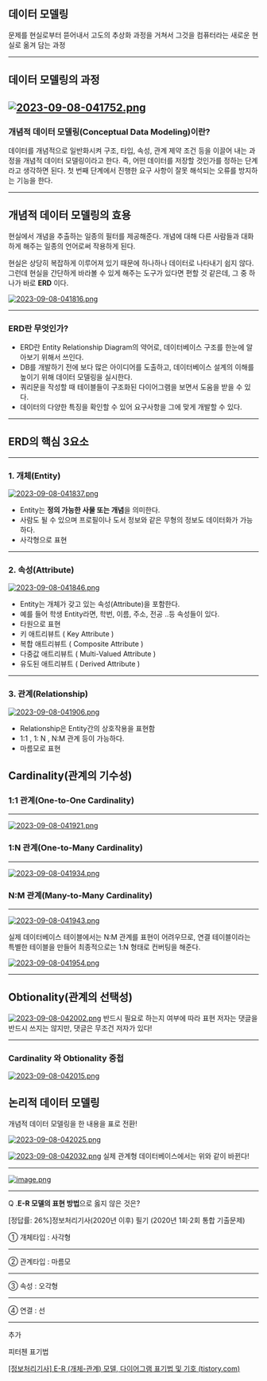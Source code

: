 ## 데이터 모델링

문제를 현실로부터 뜯어내서 고도의 추상화 과정을 거쳐서 그것을 컴퓨터라는 새로운 현실로 옮겨 담는 과정

---

## 데이터 모델링의 과정

[![2023-09-08-041752.png](https://i.postimg.cc/NFfNzQjT/2023-09-08-041752.png)](https://postimg.cc/JDvcyVJ4)
---

### 개념적 데이터 모델링(Conceptual Data Modeling)이란?

데이터를 개념적으로 일반화시켜 구조, 타입, 속성, 관계 제약 조건 등을 이끌어 내는 과정을 개념적 데이터 모델링이라고 한다. 즉, 어떤 데이터를 저장할 것인가를 정하는 단계라고 생각하면 된다. 첫 번째 단계에서 진행한 요구 사항이 잘못 해석되는 오류를 방지하는 기능을 한다.

---

## 개념적 데이터 모델링의 효용

현실에서 개념을 추출하는 일종의 필터를 제공해준다.
개념에 대해 다른 사람들과 대화하게 해주는 일종의 언어로써 작용하게 된다.

현실은 상당히 복잡하게 이루어져 있기 때문에 하나하나 데이터로 나타내기 쉽지 않다. 그런데 현실을 간단하게 바라볼 수 있게 해주는 도구가 있다면 편할 것 같은데, 그 중 하나가 바로 **ERD** 이다.

[![2023-09-08-041816.png](https://i.postimg.cc/L6s6FWC3/2023-09-08-041816.png)](https://postimg.cc/SjwpWgpn)

---

### ERD란 무엇인가?

- ERD란 Entity Relationship Diagram의 약어로, 데이터베이스 구조를 한눈에 알아보기 위해서 쓰인다.
- DB를 개발하기 전에 보다 많은 아이디어를 도출하고, 데이터베이스 설계의 이해를 높이기 위해 데이터 모델링을 실시한다.
- 쿼리문을 작성할 때 테이블들이 구조화된 다이어그램을 보면서 도움을 받을 수 있다.
- 데이터의 다양한 특징을 확인할 수 있어 요구사항을 그에 맞게 개발할 수 있다.


---


## ERD의 핵심 3요소

---

### 1. **개체(Entity)**
[![2023-09-08-041837.png](https://i.postimg.cc/FzYr3dJn/2023-09-08-041837.png)](https://postimg.cc/m1GWGrjQ)
- Entity는 **정의 가능한 사물 또는 개념**을 의미한다.
- 사람도 될 수 있으며 프로필이나 도서 정보와 같은 무형의 정보도 데이터화가 가능하다.
- 사각형으로 표현
  
---

### 2. 속성(Attribute)
[![2023-09-08-041846.png](https://i.postimg.cc/fbFDZWPc/2023-09-08-041846.png)](https://postimg.cc/Jyb958M0)
- Entity는 개체가 갖고 있는 속성(Attribute)을 포함한다.
- 예를 들어 학생 Entity라면, 학번, 이름, 주소, 전공 ..등 속성들이 있다.
- 타원으로 표현
- 키 애트리뷰트 ( Key Attribute )
- 복합 애트리뷰트 ( Composite Attribute )
- 다중값 애트리뷰트 ( Multi-Valued Attribute )
- 유도된 애트리뷰트 ( Derived Attribute )
  
---

### 3. 관계(Relationship)

[![2023-09-08-041906.png](https://i.postimg.cc/j55w3j7y/2023-09-08-041906.png)](https://postimg.cc/GBWmHdzp)
- Relationship은 Entity간의 상호작용을 표현함
- 1:1 , 1: N , N:M 관계 등이 가능하다.
- 마름모로 표현


## Cardinality(관계의 기수성)

### 1:1 관계(****One-to-One Cardinality)****
---
[![2023-09-08-041921.png](https://i.postimg.cc/BZNsQCRZ/2023-09-08-041921.png)](https://postimg.cc/yWJ2L0V2)

### 1:N 관계(One-to-Many Cardinality)
---
[![2023-09-08-041934.png](https://i.postimg.cc/653K7vNr/2023-09-08-041934.png)](https://postimg.cc/grfQQrjj)

### N:M 관계(Many-to-Many Cardinality)

---

[![2023-09-08-041943.png](https://i.postimg.cc/YCLwRB0j/2023-09-08-041943.png)](https://postimg.cc/k2CZMZxd)

실제 데이터베이스 테이블에서는 N:M 관계를 표현이 어려우므로, 연결 테이블이라는 특별한 테이블을 만들어 최종적으로는 1:N 형태로 컨버팅을 해준다.

[![2023-09-08-041954.png](https://i.postimg.cc/QxW6n8gL/2023-09-08-041954.png)](https://postimg.cc/dLwmhKSn)

---

## Obtionality(관계의 선택성)
[![2023-09-08-042002.png](https://i.postimg.cc/9Q5L661D/2023-09-08-042002.png)](https://postimg.cc/GHKPYSWR)
반드시 필요로 하는지 여부에 따라 표현
저자는 댓글을 반드시 쓰지는 않지만, 댓글은 무조건 저자가 있다!

---

### Cardinality 와 Obtionality 중첩
[![2023-09-08-042015.png](https://i.postimg.cc/FKGGJ7vS/2023-09-08-042015.png)](https://postimg.cc/yJg0M6k6)



## 논리적 데이터 모델링

개념적 데이터 모델링을 한 내용을 표로 전환!

[![2023-09-08-042025.png](https://i.postimg.cc/d0dkzfHV/2023-09-08-042025.png)](https://postimg.cc/7CHZzKrF)

[![2023-09-08-042032.png](https://i.postimg.cc/TwJyPDX8/2023-09-08-042032.png)](https://postimg.cc/WFtpWt3S)
실제 관계형 데이터베이스에서는 위와 같이 바뀐다!

---

[![image.png](https://i.postimg.cc/x8q5nGWf/image.png)](https://postimg.cc/1VhwKFm2)


---
Q .**E-R 모델의 표현 방법**으로 옳지 않은 것은? 

[정답률: 26%]정보처리기사(2020년 이후) 필기 (2020년 1회·2회 통합 기출문제)

① 개체타입 : 사각형

---

② 관계타입 : 마름모

---

③ 속성 : 오각형

---

④ 연결 : 선


---

추가

피터첸 표기법

[[정보처리기사] E-R (개체-관계) 모델, 다이어그램 표기법 및 기호 (tistory.com)](https://liveyourit.tistory.com/208)
